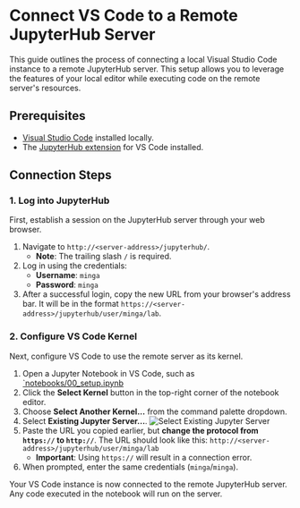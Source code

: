 # Connect VS Code to a Remote JupyterHub Server

This guide outlines the process of connecting a local Visual Studio Code instance to a remote JupyterHub server. This setup allows you to leverage the features of your local editor while executing code on the remote server's resources.

## Prerequisites

*   [Visual Studio Code](https://code.visualstudio.com/) installed locally.
*   The [JupyterHub extension](https://marketplace.visualstudio.com/items?itemName=ms-toolsai.jupyterhub) for VS Code installed.

## Connection Steps

### 1. Log into JupyterHub

First, establish a session on the JupyterHub server through your web browser.

1.  Navigate to `http://<server-address>/jupyterhub/`.
    *   **Note**: The trailing slash `/` is required.
2.  Log in using the credentials:
    *   **Username**: `minga`
    *   **Password**: `minga`
3.  After a successful login, copy the new URL from your browser's address bar. It will be in the format `https://<server-address>/jupyterhub/user/minga/lab`.

### 2. Configure VS Code Kernel

Next, configure VS Code to use the remote server as its kernel.

1.  Open a Jupyter Notebook in VS Code, such as [`notebooks/00_setup.ipynb](../notebooks/00_setup.ipynb)
2.  Click the **Select Kernel** button in the top-right corner of the notebook editor.
3.  Choose **Select Another Kernel...** from the command palette dropdown.
4.  Select **Existing Jupyter Server...**.
    ![Select Existing Jupyter Server](https://code.visualstudio.com/assets/docs/datascience/jupyter-kernel-management/select-enter-server-url.png)
5.  Paste the URL you copied earlier, but **change the protocol from `https://` to `http://`**. The URL should look like this:
    `http://<server-address>/jupyterhub/user/minga/lab`
    *   **Important**: Using `https://` will result in a connection error.
6.  When prompted, enter the same credentials (`minga`/`minga`).

Your VS Code instance is now connected to the remote JupyterHub server. Any code executed in the notebook will run on the server.

